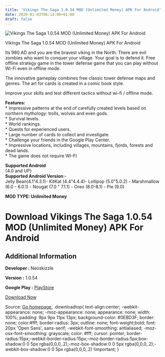 ```yaml
---
title: 'Vikings The Saga 1.0.54 MOD (Unlimited Money) APK For Android'
date: 2020-01-03T06:14:00+01:00
draft: false
---
```


![Vikings The Saga 1.0.54 MOD (Unlimited Money) APK For Android](https://i1.wp.com/apkhome.net/wp-content/uploads/2020/01/Vikings-The-Saga-1.0.54-MOD-Unlimited-Money.jpg "Vikings The Saga 1.0.54 MOD (Unlimited Money) APK For Android")

  

Vikings The Saga 1.0.54 MOD (Unlimited Money) APK For Android

Its 980 AD and you are the bravest viking in the North. There are evil zombies who want to conquer your village. Your goal is to defend it. Free offline strategy game in the tower defense game that you can play without Wi-Fi even in offline mode.

The innovative gameplay combines free classic tower defense maps and genres. The art for cards is created in a comic book style.

Improve your skills and test different tactics without wi-fi / offline mode.

**Features:**  
\* Impressive patterns at the end of carefully created levels based on northern mythology: trolls, wolves and even gods.  
\* Survival levels.  
\* World rankings.  
\* Quests for experienced users.  
\* Large number of cards to collect and investigate.  
\* Challenge your friends in the Google Play Center.  
\* Impressive locations, including villages, mountains, fjords, forests and dead lands.  
\* The game does not require WI-FI

**Supported Android**  
{4.0 and UP}  
**Supported Android Version**:-  
Jelly Bean(4.1"4.3.1)- KitKat (4.4"4.4.4)- Lollipop (5.0"5.0.2) - Marshmallow (6.0 - 6.0.1) - Nougat (7.0 " 7.1.1) - Oreo (8.0-8.1) - Pie (9.0)

**MOD TYPE: Unlimited Money**

Download Vikings The Saga 1.0.54 MOD (Unlimited Money) APK For Android
======================================================================

Additional Information
----------------------

**Developer :** Neoskizzle

**Version :** 1.0.54

**Google Play :** [PlayStore](https://play.google.com/store/apps/details?id=com.angrygames.vikings)

  

[Download Now](https://store4app.co/post/vikings-the-saga-1-0-54-mod-unlimited-money-apk-for-android_1577955613)

  
Source: [Go homepage.](https://store4app.co/post/vikings-the-saga-1-0-54-mod-unlimited-money-apk-for-android_1577955613) .downloadtop{ text-align:center; -webkit-appearance: none; -moz-appearance: none; appearance: none; width: 100%; padding: 9px 9px 11px 13px; background-color: #0EBD3F; border: none; color:#fff; border-radius: 3px; outline: none; font-weight;bold; font: 20px 'Open Sans', sans-serif; -webkit-font-smoothing: antialiased; -moz-osx-font-smoothing: grayscale; color: #fff; cursor: pointer; border-radius:15px;-webkit-border-radius:15px;-moz-border-radius:5px;box-shadow:0 0 5px rgba(0,0,0,.2);-moz-box-shadow:0 0 5px rgba(0,0,0,.2);-webkit-box-shadow:0 0 5px rgba(0,0,0,.2) !important; }